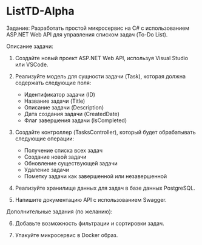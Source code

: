 # ListTD-Alpha
Задание:
Разработать простой микросервис на C# с использованием ASP.NET Web API для управления списком задач (To-Do List).

Описание задачи:
1. Создайте новый проект ASP.NET Web API, используя Visual Studio или VSCode.

2. Реализуйте модель для сущности задачи (Task), которая должна содержать следующие поля:
   - Идентификатор задачи (ID)
   - Название задачи (Title)
   - Описание задачи (Description)
   - Дата создания задачи (CreatedDate)
   - Флаг завершения задачи (IsCompleted)

3. Создайте контроллер (TasksController), который будет обрабатывать следующие операции:
   - Получение списка всех задач
   - Создание новой задачи
   - Обновление существующей задачи
   - Удаление задачи
   - Пометку задачи как завершенной или незавершенной

4. Реализуйте хранилище данных для задач в базе данных PostgreSQL.

5. Напишите документацию API с использованием Swagger.

Дополнительные задания (по желанию):

6. Добавьте возможность фильтрации и сортировки задач.

7. Упакуйте микросервис в Docker образ.
